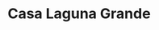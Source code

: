 ---
order: 2
thumbnail: /images/brokers-and-realtors/portfolio/laguna-grande/thumbnail.jpg
title: Casa Laguna Grande
credit: GO Arquitectos
slides:
  - image: /images/brokers-and-realtors/portfolio/laguna-grande/slide-1.jpg
    proportion: video
  - image: /images/brokers-and-realtors/portfolio/laguna-grande/slide-2.jpg
    proportion: video
  - image: /images/brokers-and-realtors/portfolio/laguna-grande/slide-3.jpg
    proportion: video
  - image: /images/brokers-and-realtors/portfolio/laguna-grande/slide-4.jpg
    proportion: video
---